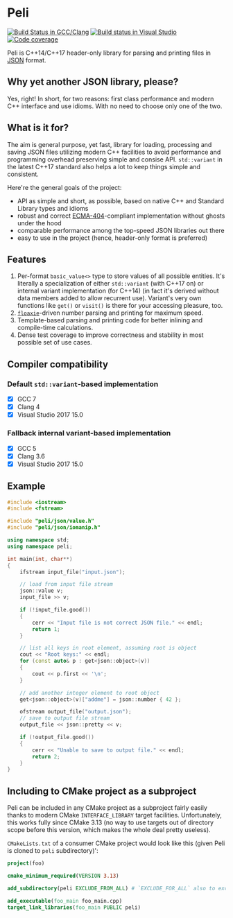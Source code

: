 Peli
======
[![Build Status in GCC/Clang](https://travis-ci.org/aclex/peli.svg?branch=master)](https://travis-ci.org/aclex/peli) [![Build status in Visual Studio](https://ci.appveyor.com/api/projects/status/2d028d4f4lt67ejr?svg=true)](https://ci.appveyor.com/project/aclex/peli) [![Code coverage](https://codecov.io/gh/aclex/peli/branch/master/graph/badge.svg)](https://codecov.io/gh/aclex/peli)

Peli is C++14/C++17 header-only library for parsing and printing files in [JSON](https://json.org/) format.

Why yet another JSON library, please?
-------------------------------------

Yes, right! In short, for two reasons: first class performance and modern C++ interface and use idioms. With no need to choose only one of the two.

What is it for?
---------------

The aim is general purpose, yet fast, library for loading, processing and saving JSON files utilizing modern C++ facilities to avoid performance and programming overhead preserving simple and consise API. `std::variant` in the latest C++17 standard also helps a lot to keep things simple and consistent.

Here're the general goals of the project:
- API as simple and short, as possible, based on native C++ and Standard Library types and idioms
- robust and correct [ECMA-404](http://www.ecma-international.org/publications/files/ECMA-ST/ECMA-404.pdf)-compliant implementation without ghosts under the hood
- comparable performance among the top-speed JSON libraries out there
- easy to use in the project (hence, header-only format is preferred)

Features
--------
1. Per-format `basic_value<>` type to store values of all possible entities. It's literally a specialization of either `std::variant` (with C++17 on) or internal variant implementation (for C++14) (in fact it's derived without data members added to allow recurrent use). Variant's very own functions like `get()` or `visit()` is there for your accessing pleasure, too.
2. [`floaxie`](https://github.com/aclex/floaxie)-driven number parsing and printing for maximum speed.
3. Template-based parsing and printing code for better inlining and compile-time calculations.
4. Dense test coverage to improve correctness and stability in most possible set of use cases.

Compiler compatibility
----------------------
### Default `std::variant`-based implementation
- [x] GCC 7
- [x] Clang 4
- [x] Visual Studio 2017 15.0

### Fallback internal variant-based implementation
- [x] GCC 5
- [x] Clang 3.6
- [x] Visual Studio 2017 15.0

Example
-------
```cpp
#include <iostream>
#include <fstream>

#include "peli/json/value.h"
#include "peli/json/iomanip.h"

using namespace std;
using namespace peli;

int main(int, char**)
{
	ifstream input_file("input.json");

	// load from input file stream
	json::value v;
	input_file >> v;

	if (!input_file.good())
	{
		cerr << "Input file is not correct JSON file." << endl;
		return 1;
	}

	// list all keys in root element, assuming root is object
	cout << "Root keys:" << endl;
	for (const auto& p : get<json::object>(v))
	{
		cout << p.first << '\n';
	}

	// add another integer element to root object
	get<json::object>(v)["addme"] = json::number { 42 };

	ofstream output_file("output.json");
	// save to output file stream
	output_file << json::pretty << v;

	if (!output_file.good())
	{
		cerr << "Unable to save to output file." << endl;
		return 2;
	}
}
```

Including to CMake project as a subproject
-------
Peli can be included in any CMake project as a subproject fairly easily thanks to modern CMake `INTERFACE_LIBRARY` target facilities. Unfortunately, this works fully since CMake 3.13 (no way to use targets out of directory scope before this version, which makes the whole deal pretty useless).

`CMakeLists.txt` of a consumer CMake project would look like this (given Peli is cloned to `peli` subdirectory)':
```cmake
project(foo)

cmake_minimum_required(VERSION 3.13)

add_subdirectory(peli EXCLUDE_FROM_ALL) # `EXCLUDE_FOR_ALL` also to exclude supplementary targets like `install` from the main project

add_executable(foo_main foo_main.cpp)
target_link_libraries(foo_main PUBLIC peli)
```
